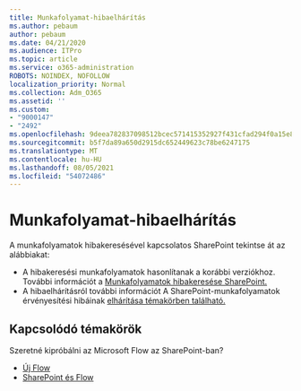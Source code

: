 ```yaml
---
title: Munkafolyamat-hibaelhárítás
ms.author: pebaum
author: pebaum
ms.date: 04/21/2020
ms.audience: ITPro
ms.topic: article
ms.service: o365-administration
ROBOTS: NOINDEX, NOFOLLOW
localization_priority: Normal
ms.collection: Adm_O365
ms.assetid: ''
ms.custom:
- "9000147"
- "2492"
ms.openlocfilehash: 9deea782837098512bcec571415352927f431cfad294f0a15e89d777abea592a
ms.sourcegitcommit: b5f7da89a650d2915dc652449623c78be6247175
ms.translationtype: MT
ms.contentlocale: hu-HU
ms.lasthandoff: 08/05/2021
ms.locfileid: "54072486"
---
```

# <a name="workflow-troubleshooting"></a>Munkafolyamat-hibaelhárítás

A munkafolyamatok hibakeresésével kapcsolatos SharePoint tekintse át az alábbiakat:
- A hibakeresési munkafolyamatok hasonlítanak a korábbi verziókhoz.  További információt a [Munkafolyamatok hibakeresése SharePoint.](https://docs.microsoft.com/sharepoint/dev/general-development/debugging-sharepoint-server-workflows)
- A hibaelhárításról további információt A SharePoint-munkafolyamatok érvényesítési hibáinak [elhárítása témakörben található.](https://docs.microsoft.com/sharepoint/dev/general-development/troubleshooting-sharepoint-server-workflow-validation-errors-in-visio)
 

## <a name="related-topics"></a>Kapcsolódó témakörök
Szeretné kipróbálni az Microsoft Flow az SharePoint-ban?
- [Új Flow](https://support.office.com/article/Create-a-flow-for-a-list-or-library-in-SharePoint-Online-or-OneDrive-for-Business-a9c3e03b-0654-46af-a254-20252e580d01) 
- [SharePoint és Flow](https://flow.microsoft.com/blog/sharepoint-and-flow/) 



